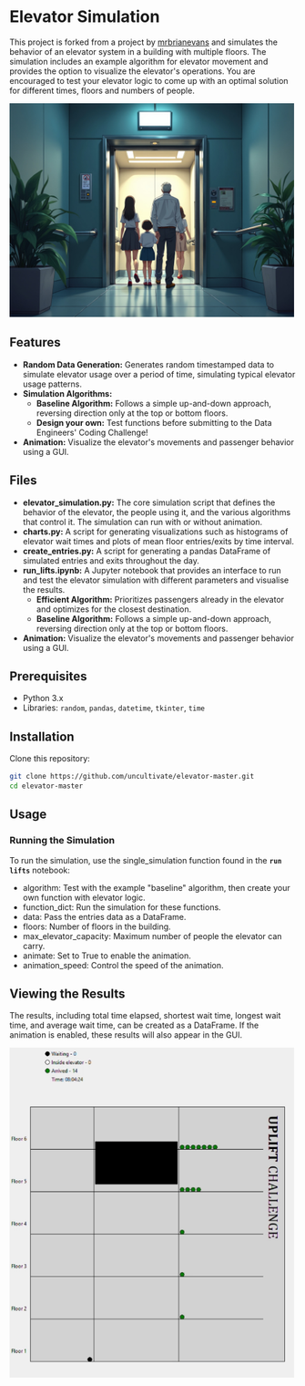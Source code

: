 # Elevator Simulation

This project is forked from a project by <a href="https://github.com/mrbrianevans">mrbrianevans</a> and simulates the behavior of an elevator system in a building with multiple floors. The simulation includes an example algorithm for elevator movement and provides the option to visualize the elevator's operations. You are encouraged to test your elevator logic to come up with an optimal solution for different times, floors and numbers of people.

<img src="lift.jpg" alt="anime-lift" width="500"/>

## Features

- **Random Data Generation:** Generates random timestamped data to simulate elevator usage over a period of time, simulating typical elevator usage patterns.
- **Simulation Algorithms:**
  - **Baseline Algorithm:** Follows a simple up-and-down approach, reversing direction only at the top or bottom floors.
  - **Design your own:** Test functions before submitting to the Data Engineers' Coding Challenge!
- **Animation:** Visualize the elevator's movements and passenger behavior using a GUI.

## Files

- **elevator_simulation.py:** The core simulation script that defines the behavior of the elevator, the people using it, and the various algorithms that control it. The simulation can run with or without animation.
- **charts.py:** A script for generating visualizations such as histograms of elevator wait times and plots of mean floor entries/exits by time interval.
- **create_entries.py:** A script for generating a pandas DataFrame of simulated entries and exits throughout the day. 
- **run_lifts.ipynb:** A Jupyter notebook that provides an interface to run and test the elevator simulation with different parameters and visualise the results.  
  - **Efficient Algorithm:** Prioritizes passengers already in the elevator and optimizes for the closest destination.
  - **Baseline Algorithm:** Follows a simple up-and-down approach, reversing direction only at the top or bottom floors.
- **Animation:** Visualize the elevator's movements and passenger behavior using a GUI.

## Prerequisites

- Python 3.x
- Libraries: `random`, `pandas`, `datetime`, `tkinter`, `time`

## Installation

Clone this repository:

```bash
git clone https://github.com/uncultivate/elevator-master.git
cd elevator-master
```

## Usage

### Running the Simulation
To run the simulation, use the single_simulation function found in the **`run lifts`** notebook:


* algorithm: Test with the example "baseline" algorithm, then create your own function with elevator logic.
* function_dict: Run the simulation for these functions.
* data: Pass the entries data as a DataFrame.
* floors: Number of floors in the building.
* max_elevator_capacity: Maximum number of people the elevator can carry.
* animate: Set to True to enable the animation.
* animation_speed: Control the speed of the animation.

## Viewing the Results
The results, including total time elapsed, shortest wait time, longest wait time, and average wait time, can be created as a DataFrame. If the animation is enabled, these results will also appear in the GUI.

<img src="elevator_video.gif" alt="screenshot" width="500"/>